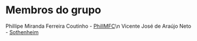 # Membros do grupo
Phillipe Miranda Ferreira Coutinho - [PhillMFC](https://github.com/PhillMFC)\n
Vicente José de Araújo Neto - [Sothenheim](https://github.com/Sothenheim)
